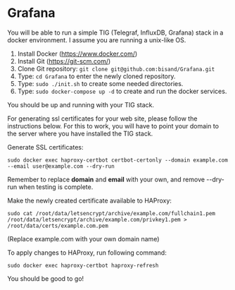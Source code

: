 # Grafana
You will be able to run a simple TIG (Telegraf, InfluxDB, Grafana) stack in a docker environment. I assume you are running a unix-like OS.

1. Install Docker (https://www.docker.com/)
2. Install Git (https://git-scm.com/)
3. Clone Git repository: ``` git clone git@github.com:bisand/Grafana.git ```
4. Type: ``` cd Grafana ``` to enter the newly cloned repository.
5. Type: ``` sudo ./init.sh ``` to create some needed directories.
6. Type: ``` sudo docker-compose up -d ``` to create and run the docker services.

You should be up and running with your TIG stack.

For generating ssl certificates for your web site, please follow the instructions below. For this to work, you will have to point your domain to the server where you have installed the TIG stack.

Generate SSL certificates:
```
sudo docker exec haproxy-certbot certbot-certonly --domain example.com --email user@example.com --dry-run
```

Remember to replace **domain** and **email** with your own, and remove --dry-run when testing is complete.

Make the newly created certificate available to HAProxy:
```
sudo cat /root/data/letsencrypt/archive/example.com/fullchain1.pem /root/data/letsencrypt/archive/example.com/privkey1.pem > /root/data/certs/example.com.pem
```
(Replace example.com with your own domain name)

To apply changes to HAProxy, run following command:
```
sudo docker exec haproxy-certbot haproxy-refresh
```

You should be good to go!
